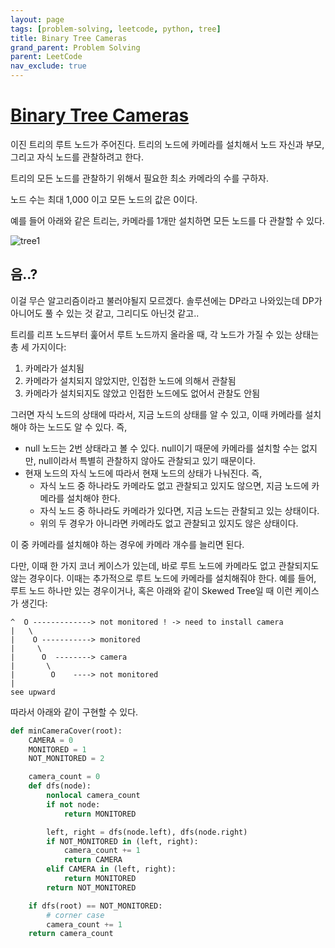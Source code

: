 ```yaml
---
layout: page
tags: [problem-solving, leetcode, python, tree]
title: Binary Tree Cameras
grand_parent: Problem Solving
parent: LeetCode
nav_exclude: true
---
```


# [Binary Tree Cameras](https://leetcode.com/problems/binary-tree-cameras/)

 이진 트리의 루트 노드가 주어진다. 트리의 노드에 카메라를 설치해서
 노드 자신과 부모, 그리고 자식 노드를 관찰하려고 한다.

 트리의 모든 노드를 관찰하기 위해서 필요한 최소 카메라의 수를 구하자.

 노드 수는 최대 1,000 이고 모든 노드의 값은 0이다.

 예를 들어 아래와 같은 트리는, 카메라를 1개만 설치하면 모든 노드를 다
 관찰할 수 있다.

![tree1](https://assets.leetcode.com/uploads/2018/12/29/bst_cameras_01.png)

## 음..?

 이걸 무슨 알고리즘이라고 불러야될지 모르겠다. 솔루션에는 DP라고
 나와있는데 DP가 아니어도 풀 수 있는 것 같고, 그리디도 아닌것 같고..

 트리를 리프 노드부터 훑어서 루트 노드까지 올라올 때, 각 노드가 가질
 수 있는 상태는 총 세 가지이다:
 1. 카메라가 설치됨
 2. 카메라가 설치되지 않았지만, 인접한 노드에 의해서 관찰됨
 3. 카메라가 설치되지도 않았고 인접한 노드에도 없어서 관찰도 안됨

 그러면 자식 노드의 상태에 따라서, 지금 노드의 상태를 알 수 있고, 이때
 카메라를 설치해야 하는 노드도 알 수 있다. 즉,
 - null 노드는 2번 상태라고 볼 수 있다. null이기 때문에 카메라를
   설치할 수는 없지만, null이라서 특별히 관찰하지 않아도 관찰되고 있기
   때문이다.
 - 현재 노드의 자식 노드에 따라서 현재 노드의 상태가 나눠진다. 즉,
   - 자식 노드 중 하나라도 카메라도 없고 관찰되고 있지도 않으면, 지금
     노드에 카메라를 설치해야 한다.
   - 자식 노드 중 하나라도 카메라가 있다면, 지금 노드는 관찰되고 있는
     상태이다.
   - 위의 두 경우가 아니라면 카메라도 없고 관찰되고 있지도 않은
     상태이다.

 이 중 카메라를 설치해야 하는 경우에 카메라 개수를 늘리면 된다.

 다만, 이때 한 가지 코너 케이스가 있는데, 바로 루트 노드에 카메라도
 없고 관찰되지도 않는 경우이다. 이때는 추가적으로 루트 노드에 카메라를
 설치해줘야 한다. 예를 들어, 루트 노드 하나만 있는 경우이거나, 혹은
 아래와 같이 Skewed Tree일 때 이런 케이스가 생긴다:

```
^  O -------------> not monitored ! -> need to install camera
|   \
|    O -----------> monitored
|     \
|      O  --------> camera
|       \
|        O    ----> not monitored
|
see upward
```

 따라서 아래와 같이 구현할 수 있다.

```python
def minCameraCover(root):
    CAMERA = 0
    MONITORED = 1
    NOT_MONITORED = 2

    camera_count = 0
    def dfs(node):
        nonlocal camera_count
        if not node:
            return MONITORED

        left, right = dfs(node.left), dfs(node.right)
        if NOT_MONITORED in (left, right):
            camera_count += 1
            return CAMERA
        elif CAMERA in (left, right):
            return MONITORED
        return NOT_MONITORED

    if dfs(root) == NOT_MONITORED:
        # corner case
        camera_count += 1
    return camera_count
```
